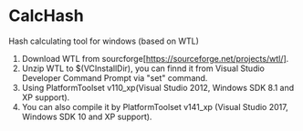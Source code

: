 # CalcHash
Hash calculating tool for windows (based on WTL)

1. Download WTL from sourcforge[https://sourceforge.net/projects/wtl/].
2. Unzip WTL to $(VCInstallDir), you can finnd it from Visual Studio Developer Command Prompt via "set" command.
3. Using PlatformToolset v110_xp(Visual Studio 2012, Windows SDK 8.1 and XP support).
4. You can also compile it by PlatformToolset v141_xp (Visual Studio 2017, Windows SDK 10 and XP support).
